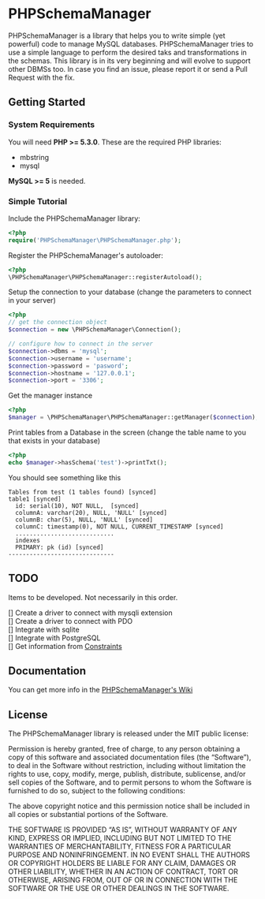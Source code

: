 # PHPSchemaManager

PHPSchemaManager is a library that helps you to write simple (yet powerful) code to manage MySQL databases.
PHPSchemaManager tries to use a simple language to perform the desired taks and transformations in the schemas.
This library is in its very beginning and will evolve to support other DBMSs too.
In case you find an issue, please report it or send a Pull Request with the fix.

## Getting Started

### System Requirements

You will need **PHP >= 5.3.0**.
These are the required PHP libraries:
* mbstring
* mysql

**MySQL >= 5** is needed.

### Simple Tutorial

Include the PHPSchemaManager library:
```php
<?php
require('PHPSchemaManager\PHPSchemaManager.php');
```

Register the PHPSchemaManager's autoloader:
```php
<?php
\PHPSchemaManager\PHPSchemaManager::registerAutoload();
```

Setup the connection to your database (change the parameters to connect in your server)
```php
<?php
// get the connection object
$connection = new \PHPSchemaManager\Connection();

// configure how to connect in the server
$connection->dbms = 'mysql';
$connection->username = 'username';
$connection->password = 'pasword';
$connection->hostname = '127.0.0.1';
$connection->port = '3306';
```

Get the manager instance
```php
<?php
$manager = \PHPSchemaManager\PHPSchemaManager::getManager($connection);
```

Print tables from a Database in the screen (change the table name to you that exists in your database)
```php
<?php
echo $manager->hasSchema('test')->printTxt();
```

You should see something like this
```
Tables from test (1 tables found) [synced]
table1 [synced]
  id: serial(10), NOT NULL,  [synced]
  columnA: varchar(20), NULL, 'NULL' [synced]
  columnB: char(5), NULL, 'NULL' [synced]
  columnC: timestamp(0), NOT NULL, CURRENT_TIMESTAMP [synced]
  ............................
  indexes
  PRIMARY: pk (id) [synced]
------------------------------
```

## TODO

Items to be developed. Not necessarily in this order.  

[] Create a driver to connect with mysqli extension  
[] Create a driver to connect with PDO  
[] Integrate with sqlite  
[] Integrate with PostgreSQL  
[] Get information from [Constraints](http://dev.mysql.com/doc/refman/5.0/en/create-table-foreign-keys.html)  

## Documentation

You can get more info in the [PHPSchemaManager's Wiki](https://github.com/thiagomp/PHPSchemaManager/wiki/Documentation)

## License

The PHPSchemaManager library is released under the MIT public license:

Permission is hereby granted, free of charge, to any person obtaining a copy of this software and associated documentation files (the “Software”), to deal in the Software without restriction, including without limitation the rights to use, copy, modify, merge, publish, distribute, sublicense, and/or sell copies of the Software, and to permit persons to whom the Software is furnished to do so, subject to the following conditions:

The above copyright notice and this permission notice shall be included in all copies or substantial portions of the Software.

THE SOFTWARE IS PROVIDED “AS IS”, WITHOUT WARRANTY OF ANY KIND, EXPRESS OR IMPLIED, INCLUDING BUT NOT LIMITED TO THE WARRANTIES OF MERCHANTABILITY, FITNESS FOR A PARTICULAR PURPOSE AND NONINFRINGEMENT. IN NO EVENT SHALL THE AUTHORS OR COPYRIGHT HOLDERS BE LIABLE FOR ANY CLAIM, DAMAGES OR OTHER LIABILITY, WHETHER IN AN ACTION OF CONTRACT, TORT OR OTHERWISE, ARISING FROM, OUT OF OR IN CONNECTION WITH THE SOFTWARE OR THE USE OR OTHER DEALINGS IN THE SOFTWARE.